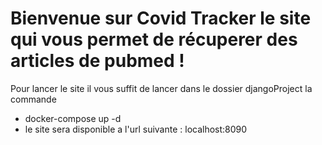 # Bienvenue sur Covid Tracker le site qui vous permet de récuperer des articles de pubmed ! #

Pour lancer le site il vous suffit de lancer dans le dossier djangoProject la commande

* docker-compose up -d 
* le site sera disponible a l'url suivante : localhost:8090
